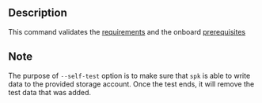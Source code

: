 ## Description

This command validates the
[requirements](https://github.com/CatalystCode/spk/blob/master/guides/service-introspection.md#requirements)
and the onboard
[prerequisites](https://github.com/CatalystCode/spk/blob/master/guides/service-introspection.md#prerequisites)

## Note

The purpose of `--self-test` option is to make sure that `spk` is able to write
data to the provided storage account. Once the test ends, it will remove the
test data that was added.
